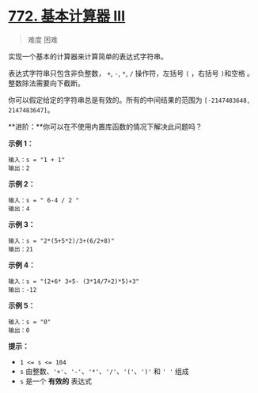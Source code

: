 # <u>[772. 基本计算器 III](https://leetcode-cn.com/problems/basic-calculator-iii/)</u>

> 难度 困难

实现一个基本的计算器来计算简单的表达式字符串。

表达式字符串只包含非负整数， `+`, `-`, `*`, `/` 操作符，左括号 `(` ，右括号 `)`和空格 。整数除法需要向下截断。

你可以假定给定的字符串总是有效的。所有的中间结果的范围为 `[-2147483648, 2147483647]`。

**进阶：**你可以在不使用内置库函数的情况下解决此问题吗？

 

**示例 1：**

```
输入：s = "1 + 1"
输出：2
```

**示例 2：**

```
输入：s = " 6-4 / 2 "
输出：4
```

**示例 3：**

```
输入：s = "2*(5+5*2)/3+(6/2+8)"
输出：21
```

**示例 4：**

```
输入：s = "(2+6* 3+5- (3*14/7+2)*5)+3"
输出：-12
```

**示例 5：**

```
输入：s = "0"
输出：0
```

 

**提示：**

- `1 <= s <= 104`
- `s` 由整数、`'+'`、`'-'`、`'*'`、`'/'`、`'('`、`')'` 和 `' '` 组成
- `s` 是一个 **有效的** 表达式